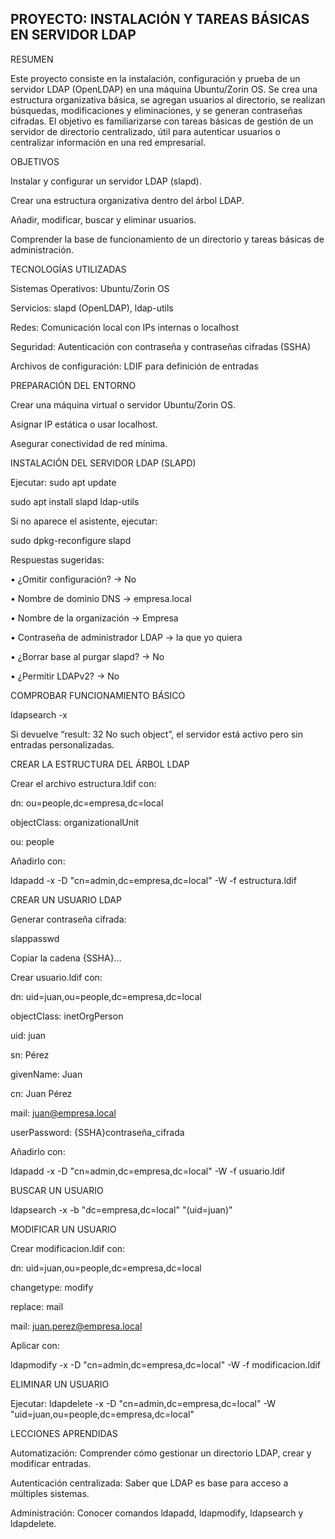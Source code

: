 PROYECTO: INSTALACIÓN Y TAREAS BÁSICAS EN SERVIDOR LDAP
------------------------------------------------------------------------------------------------------------------------------------------------------------------------------------------------------------------

RESUMEN

Este proyecto consiste en la instalación, configuración y prueba de un servidor LDAP (OpenLDAP) en una máquina Ubuntu/Zorin OS. Se crea una estructura organizativa básica, se agregan usuarios al directorio, se realizan búsquedas, modificaciones y eliminaciones, y se generan contraseñas cifradas. El objetivo es familiarizarse con tareas básicas de gestión de un servidor de directorio centralizado, útil para autenticar usuarios o centralizar información en una red empresarial.

OBJETIVOS

Instalar y configurar un servidor LDAP (slapd).

Crear una estructura organizativa dentro del árbol LDAP.

Añadir, modificar, buscar y eliminar usuarios.

Comprender la base de funcionamiento de un directorio y tareas básicas de administración.

TECNOLOGÍAS UTILIZADAS

Sistemas Operativos: Ubuntu/Zorin OS

Servicios: slapd (OpenLDAP), ldap-utils

Redes: Comunicación local con IPs internas o localhost

Seguridad: Autenticación con contraseña y contraseñas cifradas (SSHA)

Archivos de configuración: LDIF para definición de entradas

PREPARACIÓN DEL ENTORNO

Crear una máquina virtual o servidor Ubuntu/Zorin OS.

Asignar IP estática o usar localhost.

Asegurar conectividad de red mínima.

INSTALACIÓN DEL SERVIDOR LDAP (SLAPD)

Ejecutar:
sudo apt update

sudo apt install slapd ldap-utils

Si no aparece el asistente, ejecutar:

sudo dpkg-reconfigure slapd

Respuestas sugeridas:

• ¿Omitir configuración? → No

• Nombre de dominio DNS → empresa.local

• Nombre de la organización → Empresa

• Contraseña de administrador LDAP → la que yo quiera

• ¿Borrar base al purgar slapd? → No

• ¿Permitir LDAPv2? → No

COMPROBAR FUNCIONAMIENTO BÁSICO

ldapsearch -x

Si devuelve “result: 32 No such object”, el servidor está activo pero sin entradas personalizadas.

CREAR LA ESTRUCTURA DEL ÁRBOL LDAP

Crear el archivo estructura.ldif con:

dn: ou=people,dc=empresa,dc=local

objectClass: organizationalUnit

ou: people

Añadirlo con:

ldapadd -x -D "cn=admin,dc=empresa,dc=local" -W -f estructura.ldif

CREAR UN USUARIO LDAP

Generar contraseña cifrada:

slappasswd

Copiar la cadena {SSHA}…

Crear usuario.ldif con:

dn: uid=juan,ou=people,dc=empresa,dc=local

objectClass: inetOrgPerson

uid: juan

sn: Pérez

givenName: Juan

cn: Juan Pérez

mail: juan@empresa.local

userPassword: {SSHA}contraseña_cifrada

Añadirlo con:

ldapadd -x -D "cn=admin,dc=empresa,dc=local" -W -f usuario.ldif

BUSCAR UN USUARIO

ldapsearch -x -b "dc=empresa,dc=local" "(uid=juan)"

MODIFICAR UN USUARIO

Crear modificacion.ldif con:

dn: uid=juan,ou=people,dc=empresa,dc=local

changetype: modify

replace: mail

mail: juan.perez@empresa.local

Aplicar con:

ldapmodify -x -D "cn=admin,dc=empresa,dc=local" -W -f modificacion.ldif

ELIMINAR UN USUARIO

Ejecutar:
ldapdelete -x -D "cn=admin,dc=empresa,dc=local" -W "uid=juan,ou=people,dc=empresa,dc=local"

LECCIONES APRENDIDAS

Automatización: Comprender cómo gestionar un directorio LDAP, crear y modificar entradas.


Autenticación centralizada: Saber que LDAP es base para acceso a múltiples sistemas.


Administración: Conocer comandos ldapadd, ldapmodify, ldapsearch y ldapdelete.

